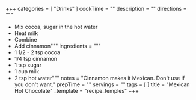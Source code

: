 +++
categories = [ "Drinks" ]
cookTime = ""
description = ""
directions = """
* Mix cocoa, sugar in the hot water
* Heat milk
* Combine
* Add cinnamon"""
ingredients = """
* 1 1/2 - 2 tsp cocoa
* 1/4 tsp cinnamon
* 1 tsp sugar
* 1 cup milk
* 2 tsp hot water"""
notes = "Cinnamon makes it Mexican. Don't use if you don't want."
prepTime = ""
servings = ""
tags = [ ]
title = "Mexican Hot Chocolate"
_template = "recipe_temples"
+++

